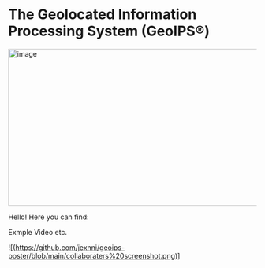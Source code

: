# The Geolocated Information Processing System (GeoIPS®) 

<img width="2432" height="320" alt="image" src="https://github.com/user-attachments/assets/61af7103-4d16-42e9-8444-cc0780e14440" />



Hello! Here you can find:

Exmple Video etc.


![(https://github.com/jexnni/geoips-poster/blob/main/collaboraters%20screenshot.png)]

